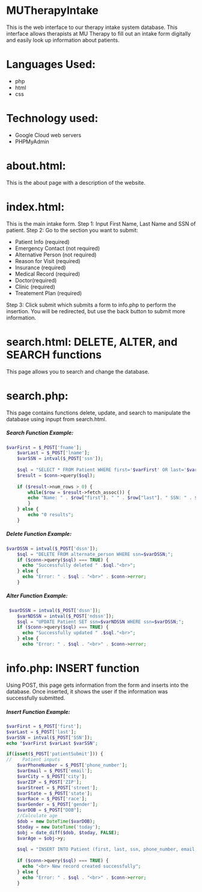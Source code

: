 # MUTherapyIntake
This is the web interface to our therapy intake system database. This interface allows therapists at MU Therapy to fill out an intake form digitally and easily look up information about patients.

# Languages Used:
- php
- html
- css

# Technology used:
- Google Cloud web servers
- PHPMyAdmin

# about.html:
This is the about page with a description of the website.

# index.html:
This is the main intake form.
Step 1: Input First Name, Last Name and SSN of patient.
Step 2: Go to the section you want to submit: 
* Patient Info (required)
* Emergency Contact (not required)
* Alternative Person (not required)
* Reason for Visit (required)
* Insurance (required)
* Medical Record (required)
* Doctor(required)
* Clinic (required)
* Treatement Plan (required)

Step 3: Click submit which submits a form to info.php to perform the insertion. You will be redirected, but use the back button to submit more information.


# search.html: DELETE, ALTER, and SEARCH functions
This page allows you to search and change the database.

# search.php:
This page contains functions delete, update, and search to manipulate the database using inpupt from search.html.

##### Search Function Example:
```php
$varFirst = $_POST['fname'];
    $varLast = $_POST['lname'];
    $varSSN = intval($_POST['ssn']);
    
    $sql = "SELECT * FROM Patient WHERE first='$varFirst' OR last='$varLast' OR ssn=$varSSN";
    $result = $conn->query($sql);
   
    if ($result->num_rows > 0) {
        while($row = $result->fetch_assoc()) {
        echo "Name: " . $row["first"]. " " . $row["last"]. " SSN: " . $row["ssn"]. " Number: " . $row["phone_number"]. "<br>";
        }
    } else {
        echo "0 results";
    } 
```

##### Delete Function Example:
```php
$varDSSN = intval($_POST['dssn']);
    $sql = "DELETE FROM alternate_person WHERE ssn=$varDSSN;";
    if ($conn->query($sql) === TRUE) {
      echo "Successfully deleted " .$sql."<br>";
    } else {
      echo "Error: " . $sql . "<br>" . $conn->error;
    }
```

##### Alter Function Example:
```php
 $varDSSN = intval($_POST['dssn']);
    $varNDSSN = intval($_POST['ndssn']);
    $sql = "UPDATE Patient SET ssn=$varNDSSN WHERE ssn=$varDSSN;";
    if ($conn->query($sql) === TRUE) {
      echo "Successfully updated " .$sql."<br>";
    } else {
      echo "Error: " . $sql . "<br>" . $conn->error;
```

# info.php: INSERT function
Using POST, this page gets information from the form and inserts into the database. Once inserted, it shows the user if the information was successfully submitted.

##### Insert Function Example:
```php
$varFirst = $_POST['first'];
$varLast = $_POST['last'];
$varSSN = intval($_POST['SSN']);  
echo "$varFirst $varLast $varSSN";

if(isset($_POST['patientSubmit'])) {
//    Patient inputs
    $varPhoneNumber = $_POST['phone_number'];
    $varEmail = $_POST['email'];
    $varCity = $_POST['city'];
    $varZIP = $_POST['ZIP'];
    $varStreet = $_POST['street'];
    $varState = $_POST['state'];
    $varRace = $_POST['race'];
    $varGender = $_POST['gender'];
    $varDOB = $_POST["DOB"];
    //Calculate age
	$dob = new DateTime($varDOB);
	$today = new DateTime('today');
	$obj = date_diff($dob, $today, FALSE);
    $varAge = $obj->y;
    
    $sql = "INSERT INTO Patient (first, last, ssn, phone_number, email, city, zip, street, state, race, age, gender, DOB) VALUES ('$varFirst', '$varLast', $varSSN, '$varPhoneNumber', '$varEmail', '$varCity', '$varZIP', '$varStreet', '$varState', '$varRace', '$varAge', '$varGender', '$varDOB');";
    
    if ($conn->query($sql) === TRUE) {
      echo "<br> New record created successfully";
    } else {
      echo "Error: " . $sql . "<br>" . $conn->error;
    }
```
